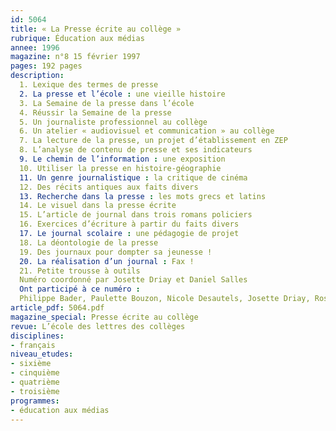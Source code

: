 ```yaml
---
id: 5064
title: « La Presse écrite au collège »
rubrique: Éducation aux médias
annee: 1996
magazine: n°8 15 février 1997
pages: 192 pages
description: 
  1. Lexique des termes de presse
  2. La presse et l’école : une vieille histoire
  3. La Semaine de la presse dans l’école
  4. Réussir la Semaine de la presse
  5. Un journaliste professionnel au collège
  6. Un atelier « audiovisuel et communication » au collège
  7. La lecture de la presse, un projet d’établissement en ZEP
  8. L’analyse de contenu de presse et ses indicateurs
  9. Le chemin de l’information : une exposition
  10. Utiliser la presse en histoire-géographie
  11. Un genre journalistique : la critique de cinéma
  12. Des récits antiques aux faits divers
  13. Recherche dans la presse : les mots grecs et latins
  14. Le visuel dans la presse écrite
  15. L’article de journal dans trois romans policiers
  16. Exercices d’écriture à partir du faits divers
  17. Le journal scolaire : une pédagogie de projet
  18. La déontologie de la presse
  19. Des journaux pour dompter sa jeunesse !
  20. La réalisation d’un journal : Fax !
  21. Petite trousse à outils
  Numéro coordonné par Josette Driay et Daniel Salles
  Ont participé à ce numéro :
  Philippe Bader, Paulette Bouzon, Nicole Desautels, Josette Driay, Roselyne Gasco, Jacques Gonnet, Laurent Guyon, Christian Hermelin, Patrick La Prairie, Jean-Marie Mathé, Benoît Menu, Élisabeth Picard, Marguerite Rabier-Cros, Daniel Salles, Samuel Vareilles et Bernard Zenatti
article_pdf: 5064.pdf
magazine_special: Presse écrite au collège
revue: L’école des lettres des collèges
disciplines:
- français
niveau_etudes:
- sixième
- cinquième
- quatrième
- troisième
programmes:
- éducation aux médias
---
```


